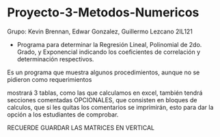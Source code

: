 # Proyecto-3-Metodos-Numericos
Grupo: Kevin Brennan, Edwar Gonzalez, Guillermo Lezcano 2IL121
- Programa para determinar la Regresión Lineal, Polinomial de 2do. Grado, y Exponencial indicando los coeficientes de correlación y determinación respectivos.

Es un programa que muestra algunos procedimientos, aunque no se pidieron como requerimientos

mostrará 3 tablas, como las que calculamos en excel, también tendrá secciones comentadas OPCIONALES,  que consisten en bloques de calculos, que si les quitas los comentarios se imprimirán, esto para dar la opción a los estudiantes de comprobar.

RECUERDE GUARDAR LAS MATRICES EN VERTICAL
